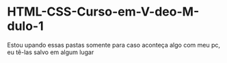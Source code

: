 # HTML-CSS-Curso-em-V-deo-M-dulo-1
Estou upando essas pastas somente para caso aconteça algo com meu pc, eu tê-las salvo em algum lugar
